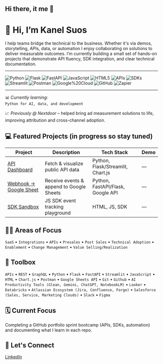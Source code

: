 ## Hi there, it me 👋
# 👋 Hi, I’m Kanel Suos

I help teams bridge the technical to the business. Whether it's via demos, storytelling, APIs, data, or automation I enjoy collaborating on solutions to deliver measurable outcomes. I’m currently building a small set of hands-on projects that demonstrate API fluency, SDK integration, and clear technical documentation.

---

![Python](https://img.shields.io/badge/Python-3.11+-3776AB?logo=python&logoColor=white)
![Flask](https://img.shields.io/badge/Flask-Framework-000000?logo=flask&logoColor=white)
![FastAPI](https://img.shields.io/badge/FastAPI-009688?logo=fastapi&logoColor=white)
![JavaScript](https://img.shields.io/badge/JavaScript-ES6+-F7DF1E?logo=javascript&logoColor=black)
![HTML5](https://img.shields.io/badge/HTML5-E34F26?logo=html5&logoColor=white)
![APIs](https://img.shields.io/badge/APIs-&%20Webhooks-FF6F00)
![SDKs](https://img.shields.io/badge/SDK%20Integrations-Bright%20Green-2E7D32)
![Streamlit](https://img.shields.io/badge/Streamlit-Apps-FF4B4B?logo=streamlit&logoColor=white)
![Postman](https://img.shields.io/badge/Postman-API%20Testing-FC6C02?logo=postman&logoColor=white)
![Google%20Cloud](https://img.shields.io/badge/Google%20Cloud-Platform-4285F4?logo=googlecloud&logoColor=white)
![GitHub](https://img.shields.io/badge/GitHub-Open%20Source-181717?logo=github)
![Zapier](https://img.shields.io/badge/Automation-Zapier-FE4B2C?logo=zapier&logoColor=white)

---

📊 *Currently learning:*  
`Python for AI, data, and development`

📈 *Previously @ Nextdoor* – helped bring ad measurement solutions to life, improving attribution and cross-channel adoption.  

## 💻 Featured Projects (in progress so stay tuned)
| Project | Description | Tech Stack | Demo |
|--------|-------------|------------|------|
| [API Dashboard](https://github.com/kanelergy/api-dashboard) | Fetch & visualize public API data | Python, Flask/Streamlit, Chart.js | — |
| [Webhook → Google Sheet](https://github.com/kanelergy/webhook-to-sheet) | Receive events & append to Google Sheets | Python, FastAPI/Flask, Google API | — |
| [SDK Sandbox](https://github.com/kanelergy/sdk-integration-sandbox) | JS SDK event tracking playground | HTML, JS, SDK | — |

## 👷🏾 Areas of Focus
`SaaS`  • `Integrations` • `APIs` • `Presales` • `Post Sales` • `Technical Adoption` • `Enablement` • `Change Management` • `Value Selling/Realization`

## 🧰 Toolbox
`APIs` • `REST` • `GraphQL` • `Python` • `Flask` • `FastAPI` • `Streamlit` • `JavaScript` • `HTML` • `Chart.js` • `Postman` • `Google Sheets API` • `Git` • `Github` • `AI Productivity Tools (Glean, Gemini, ChatGPT, NotebookLM)` • `Looker` • `Databricks` • `Atlassian Ecosystem (Jira, Confluence, Forge)` • `Salesforce (Sales, Service, Marketing Clouds)` • `Slack` • `Figma`

## 🗓️ Current Focus
Completing a GitHub portfolio sprint bootcamp (APIs, SDKs, automation) and documenting what I learn in each repo.

## 🤝 Let's Connect
[LinkedIn](https://www.linkedin.com/in/kanelsuos/) 
